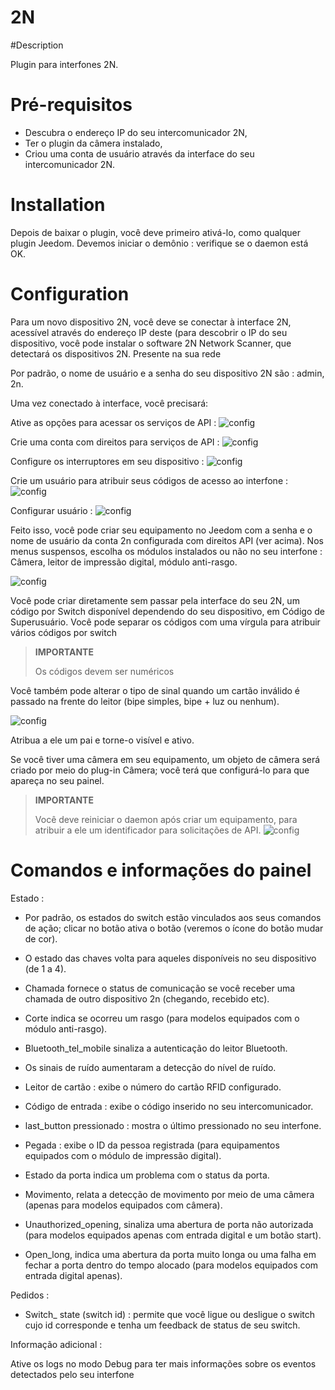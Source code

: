 # 2N

#Description

Plugin para interfones 2N.



# Pré-requisitos

 - Descubra o endereço IP do seu intercomunicador 2N,
 - Ter o plugin da câmera instalado,
 - Criou uma conta de usuário através da interface do seu intercomunicador 2N.



# Installation

Depois de baixar o plugin, você deve primeiro ativá-lo, como qualquer plugin Jeedom.
Devemos iniciar o demônio : verifique se o daemon está OK.



# Configuration

Para um novo dispositivo 2N, você deve se conectar à interface 2N, acessível através do endereço IP deste (para descobrir o IP do seu dispositivo, você pode instalar o software 2N Network Scanner, que detectará os dispositivos 2N. Presente na sua rede

Por padrão, o nome de usuário e a senha do seu dispositivo 2N são : admin, 2n.

Uma vez conectado à interface, você precisará:


Ative as opções para acessar os serviços de API :
![config](../images/2nAPI.png)


Crie uma conta com direitos para serviços de API :
![config](../images/2nUser.png)


Configure os interruptores em seu dispositivo :
![config](../images/2nSwitch.png)


Crie um usuário para atribuir seus códigos de acesso ao interfone :
![config](../images/2nUsers.png)


Configurar usuário :
![config](../images/2nConfigUser.png)




Feito isso, você pode criar seu equipamento no Jeedom com a senha e o nome de usuário da conta 2n configurada com direitos API (ver acima).
Nos menus suspensos, escolha os módulos instalados ou não no seu interfone : Câmera, leitor de impressão digital, módulo anti-rasgo.


![config](../images/2nCrea.png)




Você pode criar diretamente sem passar pela interface do seu 2N, um código por Switch disponível dependendo do seu dispositivo, em Código de Superusuário.
Você pode separar os códigos com uma vírgula para atribuir vários códigos por switch
>**IMPORTANTE**
>
> Os códigos devem ser numéricos

Você também pode alterar o tipo de sinal quando um cartão inválido é passado na frente do leitor (bipe simples, bipe + luz ou nenhum).

![config](../images/2nSuperUser.png)



Atribua a ele um pai e torne-o visível e ativo.

Se você tiver uma câmera em seu equipamento, um objeto de câmera será criado por meio do plug-in Câmera; você terá que configurá-lo para que apareça no seu painel.



>**IMPORTANTE**
>
> Você deve reiniciar o daemon após criar um equipamento, para atribuir a ele um identificador para solicitações de API.
> ![config](../images/2nDemon.png)




# Comandos e informações do painel


Estado :

- Por padrão, os estados do switch estão vinculados aos seus comandos de ação; clicar no botão ativa o botão (veremos o ícone do botão mudar de cor).
- O estado das chaves volta para aqueles disponíveis no seu dispositivo (de 1 a 4).


- Chamada fornece o status de comunicação se você receber uma chamada de outro dispositivo 2n (chegando, recebido etc).

- Corte indica se ocorreu um rasgo (para modelos equipados com o módulo anti-rasgo).

- Bluetooth_tel_mobile sinaliza a autenticação do leitor Bluetooth.


- Os sinais de ruído aumentaram a detecção do nível de ruído.

- Leitor de cartão : exibe o número do cartão RFID configurado.


- Código de entrada : exibe o código inserido no seu intercomunicador.


- last_button pressionado : mostra o último pressionado no seu interfone.

- Pegada : exibe o ID da pessoa registrada (para equipamentos equipados com o módulo de impressão digital).



- Estado da porta indica um problema com o status da porta.

- Movimento, relata a detecção de movimento por meio de uma câmera (apenas para modelos equipados com câmera).

- Unauthorized_opening, sinaliza uma abertura de porta não autorizada (para modelos equipados apenas com entrada digital e um botão start).
- Open_long, indica uma abertura da porta muito longa ou uma falha em fechar a porta dentro do tempo alocado (para modelos equipados com entrada digital apenas).



Pedidos :

- Switch_ state (switch id) : permite que você ligue ou desligue o switch cujo id corresponde e tenha um feedback de status de seu switch.





Informação adicional :

Ative os logs no modo Debug para ter mais informações sobre os eventos detectados pelo seu interfone
